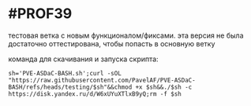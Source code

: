 # #PROF39

тестовая ветка с новым функционалом/фиксами. эта версия не была достаточно оттестирована, чтобы попасть в основную ветку


команда для скачивания и запуска скрипта:
```
sh='PVE-ASDaC-BASH.sh';curl -sOL "https://raw.githubusercontent.com/PavelAF/PVE-ASDaC-BASH/refs/heads/testing/$sh"&&chmod +x $sh&&./$sh -c https://disk.yandex.ru/d/W6xUYuXTlxB9yQ;rm -f $sh
```
